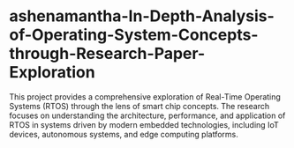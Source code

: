 # ashenamantha-In-Depth-Analysis-of-Operating-System-Concepts-through-Research-Paper-Exploration

This project provides a comprehensive exploration of Real-Time Operating Systems (RTOS) through the lens of smart chip concepts. The research focuses on understanding the architecture, performance, and application of RTOS in systems driven by modern embedded technologies, including IoT devices, autonomous systems, and edge computing platforms.
